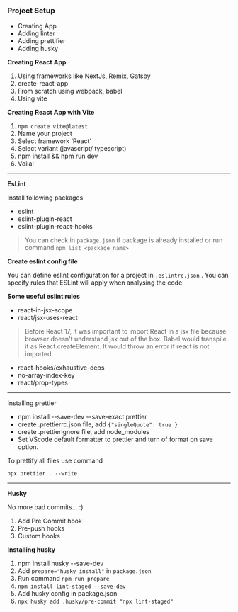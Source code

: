 ### Project Setup

- Creating App
- Adding linter
- Adding prettifier
- Adding husky

**Creating React App**

1. Using frameworks like NextJs, Remix, Gatsby
2. create-react-app
3. From scratch using webpack, babel
4. Using vite

**Creating React App with Vite**

1. `npm create vite@latest`
2. Name your project
3. Select framework ‘React’
4. Select variant (javascript/ typescript)
5. npm install && npm run dev
6. Voila!

---

**EsLint**

Install following packages

- eslint
- eslint-plugin-react
- eslint-plugin-react-hooks

> You can check in `package.json` if package is already installed or run command `npm list <package_name>`

**Create eslint config file**

You can define eslint configuration for a project in `.eslintrc.json` . You can specify rules that ESLint will apply when analysing the code

**Some useful eslint rules**

- react-in-jsx-scope
- react/jsx-uses-react

> Before React 17, it was important to import React in a jsx file because browser doesn't understand jsx out of the box. Babel would transpile it as React.createElement. It would throw an error if react is not imported.

- react-hooks/exhaustive-deps
- no-array-index-key
- react/prop-types

---

Installing prettier

- npm install --save-dev --save-exact prettier
- create .prettierrc.json file, add `{"singleQuote": true }`
- create .prettierignore file, add node_modules
- Set VScode default formatter to prettier and turn of format on save option.

To prettify all files use command

`npx prettier . --write`

---

**Husky**

No more bad commits... :)

1. Add Pre Commit hook
2. Pre-push hooks
3. Custom hooks

**Installing husky**

1. npm install husky --save-dev
2. Add `prepare="husky install"` in `package.json`
3. Run command `npm run prepare`
4. `npm install lint-staged --save-dev`
5. Add husky config in package.json
6. `npx husky add .husky/pre-commit "npx lint-staged"`
